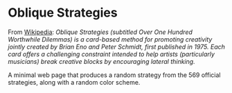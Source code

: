 # Oblique Strategies
From [Wikipedia](https://en.wikipedia.org/wiki/Oblique_Strategies): _Oblique Strategies (subtitled Over One Hundred Worthwhile Dilemmas) is a card-based method for promoting creativity jointly created by Brian Eno and Peter Schmidt, first published in 1975. Each card offers a challenging constraint intended to help artists (particularly musicians) break creative blocks by encouraging lateral thinking._

A minimal web page that produces a random strategy from the 569 official strategies, along with a random color scheme.
